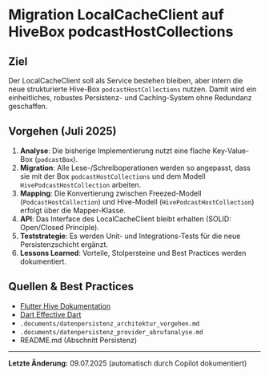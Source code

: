 # Migration LocalCacheClient auf HiveBox podcastHostCollections

## Ziel
Der LocalCacheClient soll als Service bestehen bleiben, aber intern die neue strukturierte Hive-Box `podcastHostCollections` nutzen. Damit wird ein einheitliches, robustes Persistenz- und Caching-System ohne Redundanz geschaffen.

## Vorgehen (Juli 2025)
1. **Analyse**: Die bisherige Implementierung nutzt eine flache Key-Value-Box (`podcastBox`).
2. **Migration**: Alle Lese-/Schreiboperationen werden so angepasst, dass sie mit der Box `podcastHostCollections` und dem Modell `HivePodcastHostCollection` arbeiten.
3. **Mapping**: Die Konvertierung zwischen Freezed-Modell (`PodcastHostCollection`) und Hive-Modell (`HivePodcastHostCollection`) erfolgt über die Mapper-Klasse.
4. **API**: Das Interface des LocalCacheClient bleibt erhalten (SOLID: Open/Closed Principle).
5. **Teststrategie**: Es werden Unit- und Integrations-Tests für die neue Persistenzschicht ergänzt.
6. **Lessons Learned**: Vorteile, Stolpersteine und Best Practices werden dokumentiert.

## Quellen & Best Practices
- [Flutter Hive Dokumentation](https://docs.hivedb.dev/)
- [Dart Effective Dart](https://dart.dev/guides/language/effective-dart)
- `.documents/datenpersistenz_architektur_vorgehen.md`
- `.documents/datenpersistenz_provider_abrufanalyse.md`
- README.md (Abschnitt Persistenz)

---

**Letzte Änderung:** 09.07.2025 (automatisch durch Copilot dokumentiert)
